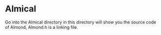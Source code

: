 # Almical
Go into the Almical directory in this directory will show you the source code of Almond,
Almond.h is a linking file.


